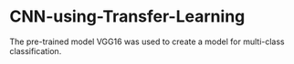 # CNN-using-Transfer-Learning
The pre-trained model VGG16 was used to create a model for multi-class classification.
